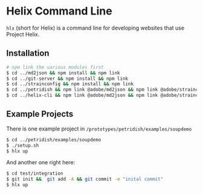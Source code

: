 # Helix Command Line

`hlx` (short for Helix) is a command line for developing websites that use Project Helix.

## Installation

```bash
# npm link the various modules first
$ cd ../md2json && npm install && npm link
$ cd ../git-server && npm install && npm link
$ cd ../strainconfig && npm install && npm link
$ cd ../petridish && npm link @adobe/md2json && npm link @adobe/strainconfig && npm link @adobe/git-server && npm install && npm link
$ cd ../helix-cli && npm link @adobe/md2json && npm link @adobe/strainconfig && npm link @adobe/git-server && npm link @adobe/petridish && npm install
```

## Example Projects

There is one example project in `/prototypes/petridish/examples/soupdemo`

```bash
$ cd ../petridish/examples/soupdemo
$ ./setup.sh
$ hlx up
```

And another one right here:

```bash
$ cd test/integration
$ git init &&  git add -A && git commit -m "inital commit"
$ hlx up
```